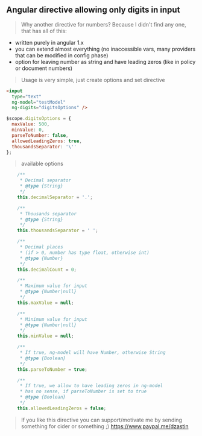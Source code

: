 ## Angular directive allowing only digits in input

> Why another directive for numbers? Because I didn't find any one, that has all of this:

* written purely in angular 1.x
* you can extend almost everything (no inaccessible vars, many providers that can be modified in config phase)
* option for leaving number as string and have leading zeros (like in policy or document numbers)

> Usage is very simple, just create options and set directive

```html
<input 
  type="text" 
  ng-model="testModel" 
  ng-digits="digitsOptions" />
```

```js
$scope.digitsOptions = {
  maxValue: 500,
  minValue: 0,
  parseToNumber: false,
  allowedLeadingZeros: true,
  thousandsSeparator: '\''
};
```

> available options

```js
    /**
     * Decimal separator
     * @type {String}
     */
    this.decimalSeparator = '.';

    /**
     * Thousands separator
     * @type {String}
     */
    this.thousandsSeparator = ' ';

    /**
     * Decimal places 
     * (if > 0, number has type float, otherwise int)
     * @type {Number}
     */
    this.decimalCount = 0;

    /**
     * Maximum value for input
     * @type {Number|null}
     */
    this.maxValue = null;

    /**
     * Minimum value for input
     * @type {Number|null}
     */
    this.minValue = null;

    /**
     * If true, ng-model will have Number, otherwise String
     * @type {Boolean}
     */
    this.parseToNumber = true;

    /**
     * If true, we allow to have leading zeros in ng-model
     * has no sense, if parseToNumber is set to true
     * @type {Boolean}
     */
    this.allowedLeadingZeros = false;
```

> If you like this directive you can support/motivate me by sending something for cider or something ;) 
> https://www.paypal.me/dzastin